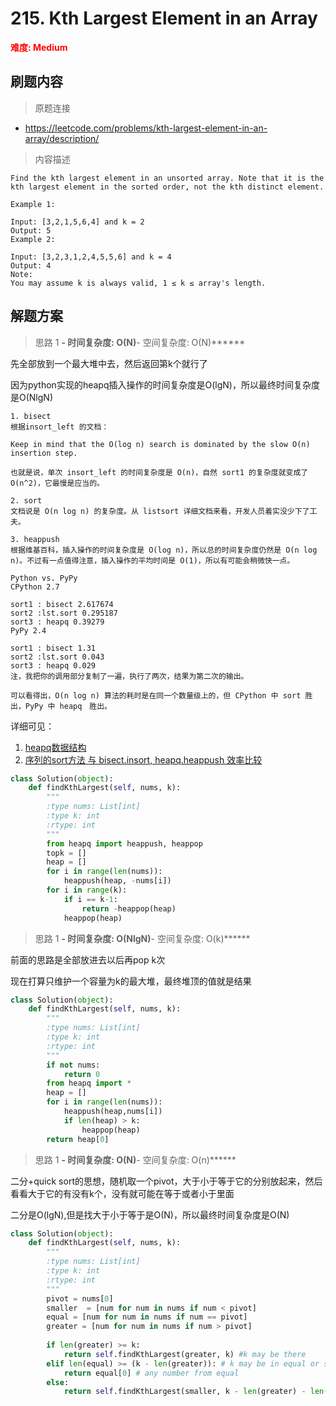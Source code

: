# 215. Kth Largest Element in an Array

**<font color=red>难度: Medium</font>**

## 刷题内容

> 原题连接

* https://leetcode.com/problems/kth-largest-element-in-an-array/description/

> 内容描述

```
Find the kth largest element in an unsorted array. Note that it is the kth largest element in the sorted order, not the kth distinct element.

Example 1:

Input: [3,2,1,5,6,4] and k = 2
Output: 5
Example 2:

Input: [3,2,3,1,2,4,5,5,6] and k = 4
Output: 4
Note: 
You may assume k is always valid, 1 ≤ k ≤ array's length.
```

## 解题方案

> 思路 1
******- 时间复杂度: O(N)******- 空间复杂度: O(N)******

先全部放到一个最大堆中去，然后返回第k个就行了

因为python实现的heapq插入操作的时间复杂度是O(lgN)，所以最终时间复杂度是O(NlgN)

```
1. bisect
根据insort_left 的文档：

Keep in mind that the O(log n) search is dominated by the slow O(n) insertion step.

也就是说，单次 insort_left 的时间复杂度是 O(n)，自然 sort1 的复杂度就变成了 O(n^2)，它最慢是应当的。

2. sort
文档说是 O(n log n) 的复杂度。从 listsort 详细文档来看，开发人员着实没少下了工夫。

3. heappush
根据维基百科，插入操作的时间复杂度是 O(log n)，所以总的时间复杂度仍然是 O(n log n)。不过有一点值得注意，插入操作的平均时间是 O(1)，所以有可能会稍微快一点。

Python vs. PyPy
CPython 2.7

sort1 : bisect 2.617674
sort2 :lst.sort 0.295187
sort3 : heapq 0.39279
PyPy 2.4

sort1 : bisect 1.31
sort2 :lst.sort 0.043
sort3 : heapq 0.029
注，我把你的调用部分复制了一遍，执行了两次，结果为第二次的输出。

可以看得出，O(n log n) 算法的耗时是在同一个数量级上的，但 CPython 中 sort 胜出，PyPy 中 heapq　胜出。
```

详细可见：
1. [heapq数据结构](https://love.ranshy.com/heapq-%E5%A0%86%E6%95%B0%E6%8D%AE%E7%BB%93%E6%9E%84/)
2. [序列的sort方法 与 bisect.insort, heapq.heappush 效率比较](https://segmentfault.com/q/1010000000664272)


```python
class Solution(object):
    def findKthLargest(self, nums, k):
        """
        :type nums: List[int]
        :type k: int
        :rtype: int
        """
        from heapq import heappush, heappop
        topk = []
        heap = []
        for i in range(len(nums)):
            heappush(heap, -nums[i])
        for i in range(k):
            if i == k-1:
                return -heappop(heap)
            heappop(heap)
```


> 思路 1
******- 时间复杂度: O(NlgN)******- 空间复杂度: O(k)******

前面的思路是全部放进去以后再pop k次

现在打算只维护一个容量为k的最大堆，最终堆顶的值就是结果


```python
class Solution(object):
    def findKthLargest(self, nums, k):
        """
        :type nums: List[int]
        :type k: int
        :rtype: int
        """
        if not nums: 
            return 0
        from heapq import *
        heap = []
        for i in range(len(nums)):
            heappush(heap,nums[i])
            if len(heap) > k:
                heappop(heap)
        return heap[0]
```



> 思路 1
******- 时间复杂度: O(N)******- 空间复杂度: O(n)******

二分+quick sort的思想，随机取一个pivot，大于小于等于它的分别放起来，然后看看大于它的有没有k个，没有就可能在等于或者小于里面

二分是O(lgN),但是找大于小于等于是O(N)，所以最终时间复杂度是O(N)

```python
class Solution(object):
    def findKthLargest(self, nums, k):
        """
        :type nums: List[int]
        :type k: int
        :rtype: int
        """
        pivot = nums[0]
        smaller  = [num for num in nums if num < pivot]
        equal = [num for num in nums if num == pivot]
        greater = [num for num in nums if num > pivot]
        
        if len(greater) >= k:
            return self.findKthLargest(greater, k) #k may be there
        elif len(equal) >= (k - len(greater)): # k may be in equal or smaller
            return equal[0] # any number from equal
        else:
            return self.findKthLargest(smaller, k - len(greater) - len(equal))
```

